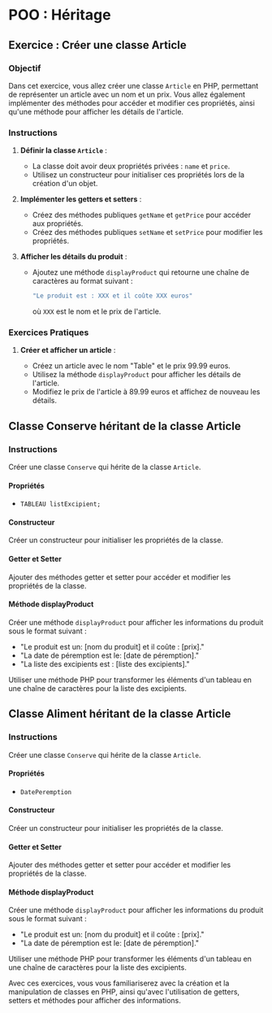 # POO : Héritage

## Exercice : Créer une classe Article

### Objectif

Dans cet exercice, vous allez créer une classe `Article` en PHP, permettant de représenter un article avec un nom et un prix. Vous allez également implémenter des méthodes pour accéder et modifier ces propriétés, ainsi qu'une méthode pour afficher les détails de l'article.

### Instructions

1. **Définir la classe `Article`** :

    - La classe doit avoir deux propriétés privées : `name` et `price`.
    - Utilisez un constructeur pour initialiser ces propriétés lors de la création d'un objet.

2. **Implémenter les getters et setters** :

    - Créez des méthodes publiques `getName` et `getPrice` pour accéder aux propriétés.
    - Créez des méthodes publiques `setName` et `setPrice` pour modifier les propriétés.

3. **Afficher les détails du produit** :
    - Ajoutez une méthode `displayProduct` qui retourne une chaîne de caractères au format suivant :
        ```php
        "Le produit est : XXX et il coûte XXX euros"
        ```
        où `XXX` est le nom et le prix de l'article.

### Exercices Pratiques

1. **Créer et afficher un article** :

    - Créez un article avec le nom "Table" et le prix 99.99 euros.
    - Utilisez la méthode `displayProduct` pour afficher les détails de l'article.
    - Modifiez le prix de l'article à 89.99 euros et affichez de nouveau les détails.

## Classe Conserve héritant de la classe Article

### Instructions

Créer une classe `Conserve` qui hérite de la classe `Article`.

#### Propriétés

-   `TABLEAU listExcipient;`

#### Constructeur

Créer un constructeur pour initialiser les propriétés de la classe.

#### Getter et Setter

Ajouter des méthodes getter et setter pour accéder et modifier les propriétés de la classe.

#### Méthode displayProduct

Créer une méthode `displayProduct` pour afficher les informations du produit sous le format suivant :

-   "Le produit est un: [nom du produit] et il coûte : [prix]."
-   "La date de péremption est le: [date de péremption]."
-   "La liste des excipients est : [liste des excipients]."

Utiliser une méthode PHP pour transformer les éléments d'un tableau en une chaîne de caractères pour la liste des excipients.

## Classe Aliment héritant de la classe Article

### Instructions

Créer une classe `Conserve` qui hérite de la classe `Article`.

#### Propriétés

-   `DatePeremption`

#### Constructeur

Créer un constructeur pour initialiser les propriétés de la classe.

#### Getter et Setter

Ajouter des méthodes getter et setter pour accéder et modifier les propriétés de la classe.

#### Méthode displayProduct

Créer une méthode `displayProduct` pour afficher les informations du produit sous le format suivant :

-   "Le produit est un: [nom du produit] et il coûte : [prix]."
-   "La date de péremption est le: [date de péremption]."

Utiliser une méthode PHP pour transformer les éléments d'un tableau en une chaîne de caractères pour la liste des excipients.

Avec ces exercices, vous vous familiariserez avec la création et la manipulation de classes en PHP, ainsi qu'avec l'utilisation de getters, setters et méthodes pour afficher des informations.
